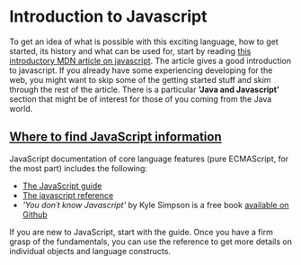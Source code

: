 # Introduction to Javascript

To get an idea of what is possible with this exciting language, how to get started, its history and what can be used for, start by reading [this introductory MDN article on javascript](https://developer.mozilla.org/en-US/docs/Web/JavaScript/Guide/Introduction). The article gives a good introduction to javascript. If you already have some experiencing developing for the web, you might want to skip some of the getting started stuff and skim through the rest of the article. There is a particular **'Java and Javascript'** section that might be of interest for those of you coming from the Java world.


## [Where to find JavaScript information](https://devdocs.io/javascript/about)

JavaScript documentation of core language features (pure ECMAScript, for the most part) includes the following:

- [The JavaScript guide](https://developer.mozilla.org/en-US/docs/Web/JavaScript/Guide)
- [The javascript reference](https://devdocs.io/javascript/index)
- _'You don´t know Javascript'_ by Kyle Simpson is a free book [available on Github](https://github.com/getify/You-Dont-Know-JS/tree/1st-ed)

If you are new to JavaScript, start with the guide. Once you have a firm grasp of the fundamentals, you can use the reference to get more details on individual objects and language constructs.
